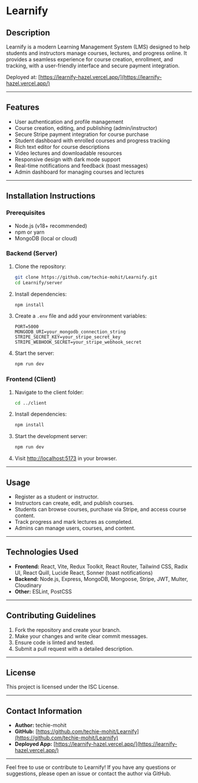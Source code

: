 # Learnify

## Description
Learnify is a modern Learning Management System (LMS) designed to help students and instructors manage courses, lectures, and progress online. It provides a seamless experience for course creation, enrollment, and tracking, with a user-friendly interface and secure payment integration.

Deployed at: [https://learnify-hazel.vercel.app/](https://learnify-hazel.vercel.app/)

---

## Features
- User authentication and profile management
- Course creation, editing, and publishing (admin/instructor)
- Secure Stripe payment integration for course purchase
- Student dashboard with enrolled courses and progress tracking
- Rich text editor for course descriptions
- Video lectures and downloadable resources
- Responsive design with dark mode support
- Real-time notifications and feedback (toast messages)
- Admin dashboard for managing courses and lectures

---

## Installation Instructions

### Prerequisites
- Node.js (v18+ recommended)
- npm or yarn
- MongoDB (local or cloud)

### Backend (Server)
1. Clone the repository:
   ```bash
   git clone https://github.com/techie-mohit/Learnify.git
   cd Learnify/server
   ```
2. Install dependencies:
   ```bash
   npm install
   ```
3. Create a `.env` file and add your environment variables:
   ```
   PORT=5000
   MONGODB_URI=your_mongodb_connection_string
   STRIPE_SECRET_KEY=your_stripe_secret_key
   STRIPE_WEBHOOK_SECRET=your_stripe_webhook_secret
   ```
4. Start the server:
   ```bash
   npm run dev
   ```

### Frontend (Client)
1. Navigate to the client folder:
   ```bash
   cd ../client
   ```
2. Install dependencies:
   ```bash
   npm install
   ```
3. Start the development server:
   ```bash
   npm run dev
   ```
4. Visit [http://localhost:5173](http://localhost:5173) in your browser.

---

## Usage
- Register as a student or instructor.
- Instructors can create, edit, and publish courses.
- Students can browse courses, purchase via Stripe, and access course content.
- Track progress and mark lectures as completed.
- Admins can manage users, courses, and content.

---

## Technologies Used
- **Frontend:** React, Vite, Redux Toolkit, React Router, Tailwind CSS, Radix UI, React Quill, Lucide React, Sonner (toast notifications)
- **Backend:** Node.js, Express, MongoDB, Mongoose, Stripe, JWT, Multer, Cloudinary
- **Other:** ESLint, PostCSS

---

## Contributing Guidelines
1. Fork the repository and create your branch.
2. Make your changes and write clear commit messages.
3. Ensure code is linted and tested.
4. Submit a pull request with a detailed description.

---

## License
This project is licensed under the ISC License.

---

## Contact Information
- **Author:** techie-mohit
- **GitHub:** [https://github.com/techie-mohit/Learnify](https://github.com/techie-mohit/Learnify)
- **Deployed App:** [https://learnify-hazel.vercel.app/](https://learnify-hazel.vercel.app/)

---

Feel free to use or contribute to Learnify! If you have any questions or suggestions, please open an issue or contact the author via GitHub.
